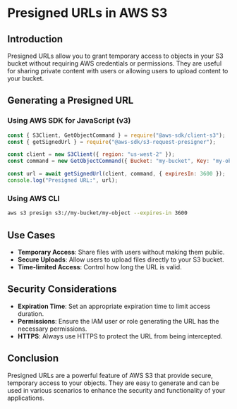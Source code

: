 # Presigned URLs in AWS S3

## Introduction
Presigned URLs allow you to grant temporary access to objects in your S3 bucket without requiring AWS credentials or permissions. They are useful for sharing private content with users or allowing users to upload content to your bucket.

## Generating a Presigned URL

### Using AWS SDK for JavaScript (v3)
```javascript
const { S3Client, GetObjectCommand } = require("@aws-sdk/client-s3");
const { getSignedUrl } = require("@aws-sdk/s3-request-presigner");

const client = new S3Client({ region: "us-west-2" });
const command = new GetObjectCommand({ Bucket: "my-bucket", Key: "my-object" });

const url = await getSignedUrl(client, command, { expiresIn: 3600 });
console.log("Presigned URL:", url);
```

### Using AWS CLI
```sh
aws s3 presign s3://my-bucket/my-object --expires-in 3600
```

## Use Cases
- **Temporary Access**: Share files with users without making them public.
- **Secure Uploads**: Allow users to upload files directly to your S3 bucket.
- **Time-limited Access**: Control how long the URL is valid.

## Security Considerations
- **Expiration Time**: Set an appropriate expiration time to limit access duration.
- **Permissions**: Ensure the IAM user or role generating the URL has the necessary permissions.
- **HTTPS**: Always use HTTPS to protect the URL from being intercepted.

## Conclusion
Presigned URLs are a powerful feature of AWS S3 that provide secure, temporary access to your objects. They are easy to generate and can be used in various scenarios to enhance the security and functionality of your applications.
